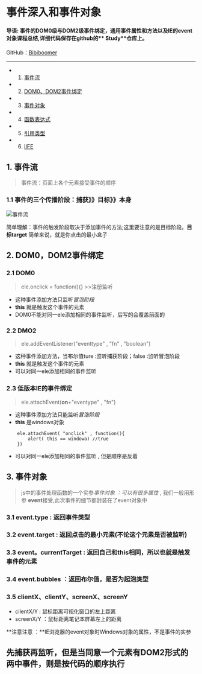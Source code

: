# 事件深入和事件对象

#### 导语: 事件的DOM0级与DOM2级事件绑定，通用事件属性和方法以及IE的event对象课程总结,详细代码保存在github的** Study**仓库上。

GitHub：[Bibiboomer](https://github.com/Bibiboomer)

-----
<!-- vscode-markdown-toc -->
* 1. [事件流](#事件流)
* 2. [DOM0、DOM2事件绑定](#DMO0、DOM2事件绑定)
* 3. [事件对象](#事件对象)
* 4. [函数表达式](#函数表达式)
* 5. [引用类型](#引用类型)
* 6. [IIFE](#IIFE)
<!-- vscode-markdown-toc-config
    numbering=true
    autoSave=true
    /vscode-markdown-toc-config -->
<!-- /vscode-markdown-toc -->

##  1. <a name='事件流'></a>事件流
> 事件流：页面上各个元素接受事件的顺序
### 1.1 事件的三个传播阶段：捕获》》目标》》本身

![事件流](file:///C:/Users/Administrator/Desktop/imgnotes/%E4%BA%8B%E4%BB%B6%E6%B5%81.png)

简单理解：事件的触发阶段取决于添加事件的方法;这里要注意的是目标阶段。**目标target** 简单来说，就是你点击的最小盒子

##  2. <a name='DOM0、DOM2事件绑定'></a>DOM0，DOM2事件绑定

### 2.1 DOM0
> ele.onclick = function(){}  >>注册监听

 - 这种事件添加方法只监听*冒泡阶段* 
 - **this** 就是触发这个事件的元素
 - DOM0不能对同一ele添加相同的事件监听，后写的会覆盖前面的

### 2.2 DMO2
> ele.addEventListener("eventtype" , "fn" , "boolean")

- 这种事件添加方法，当布尔值ture :监听捕获阶段；false :监听冒泡阶段
- **this** 就是触发这个事件的元素
- 可以对同一ele添加相同的事件监听

### 2.3 低版本IE的事件绑定
> ele.attachEvent(**on**+"eventype" , "fn")

- 这种事件添加方法只能监听*冒泡阶段*
- **this** 是windows对象
```
    ele.attachEvent( "onclick" , function(){
        alert( this == windowa) //true
    })
```
- 可以对同一ele添加相同的事件监听 , 但是顺序是反着


##  3. <a name='事件对象'></a>事件对象
> js中的事件处理函数的一个实参*事件对象 ：可以有很多属性* , 我们一般用形参 **event**接受,此次事件的细节都封装在了event对象中

### 3.1 event.type : 返回事件类型
### 3.2 event.target : 返回点击的最小元素(不论这个元素是否被监听)
### 3.3 event。currentTarget : 返回自己和this相同，所以也就是触发事件的元素 
### 3.4 event.bubbles ：返回布尔值，是否为起泡类型

### 3.5 clientX、clientY、screenX、screenY

 - cilentX/Y : 鼠标距离可视化窗口的左上距离 
 - screenX/Y ：鼠标距离笔记本屏幕左上的距离

**注意注意 ：**IE浏览器的event对象时Windows对象的属性，不是事件的实参
## 
## 先捕获再监听，但是当同意一个元素有DOM2形式的两中事件，则是按代码的顺序执行

